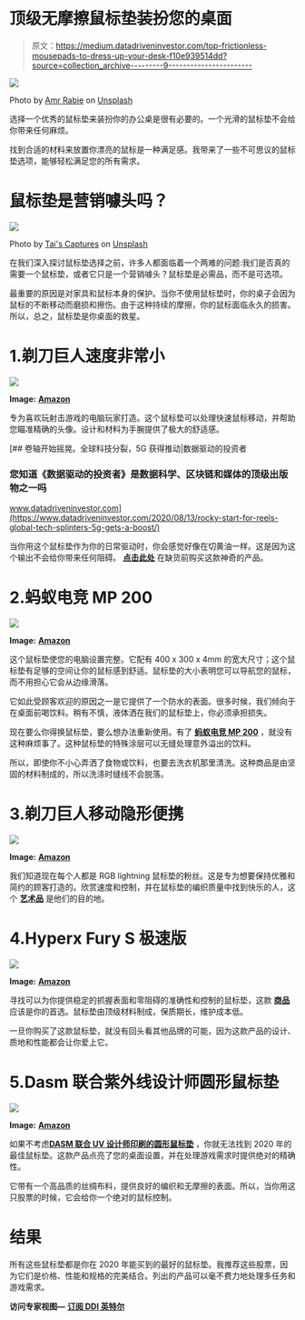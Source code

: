 # 顶级无摩擦鼠标垫装扮您的桌面

> 原文：<https://medium.datadriveninvestor.com/top-frictionless-mousepads-to-dress-up-your-desk-f10e939514dd?source=collection_archive---------9----------------------->

![](img/a49c2d28e8b273c9150e6b8d6dfd6451.png)

Photo by [Amr Rabie](https://unsplash.com/@amrrabi1?utm_source=medium&utm_medium=referral) on [Unsplash](https://unsplash.com?utm_source=medium&utm_medium=referral)

选择一个优秀的鼠标垫来装扮你的办公桌是很有必要的。一个光滑的鼠标垫不会给你带来任何麻烦。

找到合适的材料来放置你漂亮的鼠标是一种满足感。我带来了一些不可思议的鼠标垫选项，能够轻松满足您的所有需求。

# 鼠标垫是营销噱头吗？

![](img/97d548b6bc69a90b924ce3aa7a942ecc.png)

Photo by [Tai's Captures](https://unsplash.com/@taiscaptures?utm_source=medium&utm_medium=referral) on [Unsplash](https://unsplash.com?utm_source=medium&utm_medium=referral)

在我们深入探讨鼠标垫选择之前，许多人都面临着一个两难的问题:我们是否真的需要一个鼠标垫，或者它只是一个营销噱头？鼠标垫是必需品，而不是可选项。

最重要的原因是对家具和鼠标本身的保护。当你不使用鼠标垫时，你的桌子会因为鼠标的不断移动而磨损和擦伤。由于这种持续的摩擦，你的鼠标面临永久的损害。所以，总之，鼠标垫是你桌面的救星。

# 1.剃刀巨人速度非常小

![](img/95507a2ccfef3f3e1b09c8c035f6bbe7.png)

**Image:** [**Amazon**](https://www.amazon.in/ref=nav_logo)

专为喜欢玩射击游戏的电脑玩家打造。这个鼠标垫可以处理快速鼠标移动，并帮助您瞄准精确的头像。设计和材料为手腕提供了极大的舒适感。

[](https://www.datadriveninvestor.com/2020/08/13/rocky-start-for-reels-global-tech-splinters-5g-gets-a-boost/) [## 卷轴开始摇晃。全球科技分裂，5G 获得推动|数据驱动的投资者

### 您知道《数据驱动的投资者》是数据科学、区块链和媒体的顶级出版物之一吗

www.datadriveninvestor.com](https://www.datadriveninvestor.com/2020/08/13/rocky-start-for-reels-global-tech-splinters-5g-gets-a-boost/) 

当你用这个鼠标垫作为你的日常驱动时，你会感觉好像在切黄油一样。这是因为这个输出不会给你带来任何阻碍。 [**点击此处**](https://www.amazon.in/Razer-Goliathus-Speed-Terra-Gaming/dp/B01M0HU5M0/ref=sr_1_1?dchild=1&keywords=razer+goliathus+speed+terra+small&qid=1599295762&sr=8-1) 在缺货前购买这款神奇的产品。

# 2.蚂蚁电竞 MP 200

![](img/9d389b557208e538274cdf68784f69d5.png)

**Image:** [**Amazon**](https://www.amazon.in/ref=nav_logo)

这个鼠标垫使您的电脑设置完整。它配有 400 x 300 x 4mm 的宽大尺寸；这个鼠标垫有足够的空间让你的鼠标感到舒适。鼠标垫的大小表明您可以导航您的鼠标，而不用担心它会从边缘滑落。

它如此受顾客欢迎的原因之一是它提供了一个防水的表面。很多时候，我们倾向于在桌面前喝饮料。稍有不慎，液体洒在我们的鼠标垫上，你必须承担损失。

现在要么你得换鼠标垫，要么想办法重新使用。有了 [**蚂蚁电竞 MP 200**](https://www.amazon.in/Ant-Esports-MP200-Waterproof-Mousepad/dp/B07L9TYFGC/ref=sr_1_1?dchild=1&keywords=ant+esports+mp200&qid=1599295860&sr=8-1) ，就没有这种麻烦事了。这种鼠标垫的特殊涂层可以无缝处理意外溢出的饮料。

所以，即使你不小心弄洒了食物或饮料，也要去洗衣机那里清洗。这种商品是由坚固的材料制成的，所以洗涤时缝线不会脱落。

# 3.剃刀巨人移动隐形便携

![](img/1a5ca2364bd298355e2ee5b67ba92bcb.png)

**Image:** [**Amazon**](https://www.amazon.in/ref=nav_logo)

我们知道现在每个人都是 RGB lightning 鼠标垫的粉丝。这是专为想要保持优雅和简约的顾客打造的。欣赏速度和控制，并在鼠标垫的编织质量中找到快乐的人，这个 [**艺术品**](https://www.amazon.in/RAZER-GOLIATHUS-STEALTH-Anti-Slip-Thickness/dp/B0722JC9PJ/ref=sr_1_1?dchild=1&keywords=razer+goliathus+mobile+stealth+portable&qid=1599295906&sr=8-1) 是他们的目的地。

# 4.Hyperx Fury S 极速版

![](img/25e6f727e33ae277910b1f1f78970617.png)

**Image:** [**Amazon**](https://www.amazon.in/ref=nav_logo)

寻找可以为你提供稳定的抓握表面和零阻碍的准确性和控制的鼠标垫，这款 [**商品**](https://www.amazon.in/HyperX-Fury-HX-MPFS-L-Speed-Multicolor/dp/B07CZ9NPKV/ref=sr_1_1?dchild=1&keywords=Hyperx+fury+S+speed+edition&qid=1599295961&sr=8-1) 应该是你的首选。鼠标垫由顶级材料制成，保质期长，维护成本低。

一旦你购买了这款鼠标垫，就没有回头看其他品牌的可能，因为这款产品的设计、质地和性能都会让你爱上它。

# 5.Dasm 联合紫外线设计师圆形鼠标垫

![](img/43628337c3dea3929c5fedda911c15b0.png)

**Image:** [**Amazon**](https://www.amazon.in/ref=nav_logo)

如果不考虑[**DASM 联合 UV 设计师印刷的圆形鼠标垫**](https://www.amazon.in/DASM-United-UVDesigner-Computer-Mousepad/dp/B07XJ2DPYF/ref=sr_1_5?dchild=1&keywords=best+mouse+pad&qid=1599296042&sr=8-5) ，你就无法找到 2020 年的最佳鼠标垫。这款产品点亮了您的桌面设置，并在处理游戏需求时提供绝对的精确性。

它带有一个高品质的丝绸布料，提供良好的编织和无摩擦的表面。所以，当你用这只股票的时候，它会给你一个绝对的鼠标控制。

# 结果

所有这些鼠标垫都是你在 2020 年能买到的最好的鼠标垫。我推荐这些股票，因为它们是价格、性能和规格的完美结合。列出的产品可以毫不费力地处理多任务和游戏需求。

**访问专家视图—** [**订阅 DDI 英特尔**](https://datadriveninvestor.com/ddi-intel)